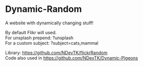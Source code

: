 # Dynamic-Random
A website with dynamically changing stuff!   

By default Flikr will used.  
For unsplash prepend: ?unsplash  
For a custom subject: ?subject=cats,mammal  

Library: https://github.com/NDevTK/flickrRandom  
Code also used in https://github.com/NDevTK/Dynamic-Pigeons
